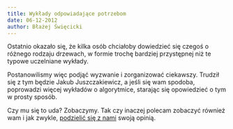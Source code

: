 ```yaml
---
title: Wykłady odpowiadające potrzebom
date: 06-12-2012 
author: Błażej Święcicki
---
```

Ostatnio okazało się, że kilka osób chciałoby dowiedzieć się czegoś o różnego rodzaju drzewach, w formie trochę bardziej przystępnej niż te typowe uczelniane wykłady.

Postanowilismy więc podjąć wyzwanie i zorganizować ciekawszy. Trudził się z tym będzie Jakub Juszczakiewicz, a jeśli się wam spodoba, poprowadzi więcej wykładów o algorytmice, starając się opowiedzieć o tym w prosty sposób.

Czy mu się to uda? Zobaczymy. Tak czy inaczej polecam zobaczyć również wam i jak zwykle, [podzielić się z nami](/kontakt) swoją opinią.
